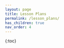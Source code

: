 ```yaml
---
layout: page
title: Lesson Plans
permalink: /lesson_plans/
has_children: true
nav_order: 4
---
```


{:toc}